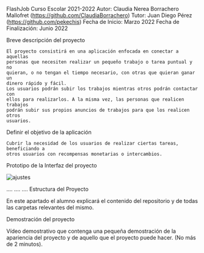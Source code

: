 FlashJob
Curso Escolar 2021-2022
Autor: Claudia Nerea Borrachero Mallofret (https://github.com/ClaudiaBorrachero)
Tutor: Juan Diego Pérez (https://github.com/pekechis)
Fecha de Inicio: Marzo 2022
Fecha de Finalización: Junio 2022

Breve descripción del proyecto

    El proyecto consistirá en una aplicación enfocada en conectar a aquellas
    personas que necesiten realizar un pequeño trabajo o tarea puntual y no
    quieran, o no tengan el tiempo necesario, con otras que quieran ganar un
    dinero rápido y fácil.
    Los usuarios podrán subir los trabajos mientras otros podrán contactar con
    ellos para realizarlos. A la misma vez, las personas que realicen trabajos
    podrán subir sus propios anuncios de trabajos para que los realicen otros
    usuarios.
    
Definir el objetivo de la aplicación

    Cubrir la necesidad de los usuarios de realizar ciertas tareas, beneficiando a
    otros usuarios con recompensas monetarias o intercambios.

Prototipo de la Interfaz del proyecto

![ajustes](https://user-images.githubusercontent.com/55448828/161384462-5adae9a7-72c3-46f2-8172-e441af2e03cb.png)


.... .... ....
Estructura del Proyecto

En este apartado el alumno explicará el contenido del repositorio y de todas las carpetas relevantes del mismo.

Demostración del proyecto

Vídeo demostrativo que contenga una pequeña demostración de la apariencia del proyecto y de aquello que el proyecto puede hacer. (No más de 2 minutos).
